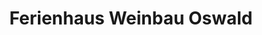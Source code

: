 ---
title: "Ferienhaus Weinbau Oswald"
url: /oberhaag/ferienhaus-weinbau-oswald/
shop: Allgemein
---